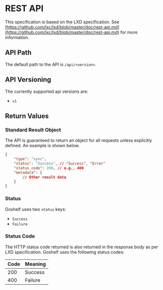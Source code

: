# REST API

This specification is based on the LXD specification. See [https://github.com/lxc/lxd/blob/master/doc/rest-api.md](https://github.com/lxc/lxd/blob/master/doc/rest-api.md) for more information.

## API Path

The default path to the API is `/api/<version>`.

## API Versioning

The currently supported api versions are:

- `v1`

## Return Values

### Standard Result Object

The API is guaranteed to return an object for all requests unless explicitly defined. An example is shown below.

```json
{
    "type": "sync",
    "status": "Success", // "Success", "Error"
    "status_code": 200, // e.g., 400
    "metadata": {
        // Other result data
    }
}
```

### Status

Goshelf uses two `status` keys:

- `Success`
- `Failure`


### Status Code

The HTTP status code returned is also returned in the response body as per LXD specification. Goshelf uses the following status codes:

Code | Meaning
--- | ---
200 | Success
400 | Failure


